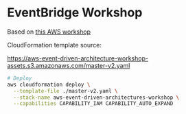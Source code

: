 # EventBridge Workshop

Based on [this AWS workshop](https://catalog.us-east-1.prod.workshops.aws/workshops/63320e83-6abc-493d-83d8-f822584fb3cb/en-US/getting-started/self-hosted)

CloudFormation template source:

https://aws-event-driven-architecture-workshop-assets.s3.amazonaws.com/master-v2.yaml

```bash
# Deploy
aws cloudformation deploy \
  --template-file ./master-v2.yaml \
  --stack-name aws-event-driven-architectures-workshop \
  --capabilities CAPABILITY_IAM CAPABILITY_AUTO_EXPAND
```
